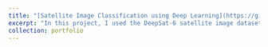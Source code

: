 ```yaml
---
title: "[Satellite Image Classification using Deep Learning](https://github.com/varsha2509/image-classification-cnn)"
excerpt: "In this project, I used the DeepSat-6 satellite image dataset to build a multi-class classification algorithm using convolution neural networks to classify images based on the land use type. <br/> <br/> Check out my <a href='https://github.com/varsha2509/image-classification-cnn' target='_blank'>github repo</a> for more details!<br/><br/><img src='/images/Image2.png'>"
collection: portfolio
---
```



